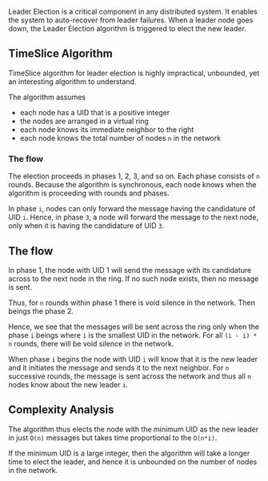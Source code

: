 Leader Election is a critical component in any distributed system. It enables the system to auto-recover from leader failures. When a leader node goes down, the Leader Election algorithm is triggered to elect the new leader.

## TimeSlice Algorithm

TimeSlice algorithm for leader election is highly impractical, unbounded, yet an interesting algorithm to understand.

The algorithm assumes

- each node has a UID that is a positive integer
- the nodes are arranged in a virtual ring
- each node knows its immediate neighbor to the right
- each node knows the total number of nodes `n` in the network

### The flow

The election proceeds in phases 1, 2, 3, and so on. Each phase consists of `n` rounds. Because the algorithm is synchronous, each node knows when the algorithm is proceeding with rounds and phases.

In phase `i`, nodes can only forward the message having the candidature of UID `i`. Hence, in phase `3`, a node will forward the message to the next node, only when it is having the candidature of UID `3`.

## The flow

In phase 1, the node with UID 1 will send the message with its candidature across to the next node in the ring. If no such node exists, then no message is sent.

Thus, for `n` rounds within phase 1 there is void silence in the network. Then beings the phase 2.

Hence, we see that the messages will be sent across the ring only when the phase `i` beings where `i` is the smallest UID in the network. For all `(i - i) * n` rounds, there will be void silence in the network.

When phase `i` begins the node with UID `i` will know that it is the new leader and it initiates the message and sends it to the next neighbor. For `n` successive rounds, the message is sent across the network and thus all `n` nodes know about the new leader `i`.

## Complexity Analysis

The algorithm thus elects the node with the minimum UID as the new leader in just `O(n)` messages but takes time proportional to the `O(n*i)`.

If the minimum UID is a large integer, then the algorithm will take a longer time to elect the leader, and hence it is unbounded on the number of nodes in the network.